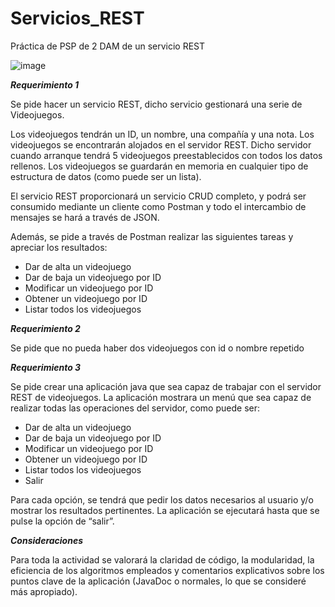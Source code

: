 # Servicios_REST
Práctica de PSP de 2 DAM de un servicio REST


![image](https://user-images.githubusercontent.com/98821740/201100312-b80e01d3-f577-49bc-a832-2b7e6698a19c.png)


***Requerimiento 1***

Se pide hacer un servicio REST, dicho servicio gestionará una serie de Videojuegos.

Los videojuegos tendrán un ID, un nombre, una compañía y una nota. Los videojuegos se encontrarán alojados en el servidor REST. Dicho servidor cuando arranque tendrá 5 videojuegos preestablecidos con todos los datos rellenos. Los videojuegos se guardarán en memoria en cualquier tipo de estructura de datos (como puede ser un lista).

El servicio REST proporcionará un servicio CRUD completo, y podrá ser consumido mediante un cliente como Postman y todo el intercambio de mensajes se hará a través de JSON.

Además, se pide a través de Postman realizar las siguientes tareas y apreciar los resultados:

* Dar de alta un videojuego
* Dar de baja un videojuego por ID
* Modificar un videojuego por ID
* Obtener un videojuego por ID
* Listar todos los videojuegos


***Requerimiento 2***

Se pide que no pueda haber dos videojuegos con id o nombre repetido

***Requerimiento 3***

Se pide crear una aplicación java que sea capaz de trabajar con el servidor REST de videojuegos. La aplicación mostrara un menú que sea capaz de realizar todas las operaciones del servidor, como puede ser:

* Dar de alta un videojuego
* Dar de baja un videojuego por ID
* Modificar un videojuego por ID
* Obtener un videojuego por ID
* Listar todos los videojuegos
* Salir

Para cada opción, se tendrá que pedir los datos necesarios al usuario y/o mostrar los resultados pertinentes. La aplicación se ejecutará hasta que se pulse la opción de “salir”.

***Consideraciones***

Para toda la actividad se valorará la claridad de código, la modularidad, la eficiencia de los algoritmos empleados y comentarios explicativos sobre los puntos clave de la aplicación (JavaDoc o normales, lo que se consideré más apropiado).
